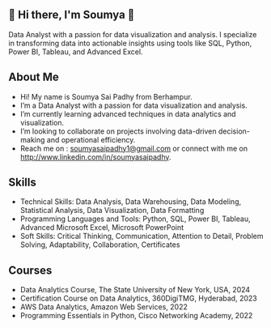 ## 👋 Hi there, I'm Soumya 👋
Data Analyst with a passion for data visualization and analysis. I specialize in transforming data into actionable insights using tools like SQL, Python, Power BI, Tableau, and Advanced Excel.

## About Me
- Hi! My name is Soumya Sai Padhy from Berhampur.
- I’m a Data Analyst with a passion for data visualization and analysis.
- I’m currently learning advanced techniques in data analytics and visualization.
- I’m looking to collaborate on projects involving data-driven decision-making and operational efficiency.
- Reach me on : soumyasaipadhy1@gmail.com or connect with me on http://www.linkedin.com/in/soumyasaipadhy.

## Skills
- Technical Skills: Data Analysis, Data Warehousing, Data Modeling, Statistical Analysis, Data Visualization, Data Formatting
- Programming Languages and Tools: Python, SQL, Power BI, Tableau, Advanced Microsoft Excel, Microsoft PowerPoint
- Soft Skills: Critical Thinking, Communication, Attention to Detail, Problem Solving, Adaptability, Collaboration, Certificates

## Courses
- Data Analytics Course, The State University of New York, USA, 2024
- Certification Course on Data Analytics, 360DigiTMG, Hyderabad, 2023
- AWS Data Analytics, Amazon Web Services, 2022
- Programming Essentials in Python, Cisco Networking Academy, 2022


